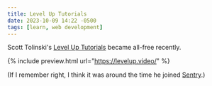 ```yaml
---
title: Level Up Tutorials
date: 2023-10-09 14:22 -0500
tags: [learn, web development]
---
```

Scott Tolinski's [Level Up Tutorials](https://levelup.video/) became all-free recently.

{% include preview.html url="https://levelup.video/" %}

(If I remember right, I think it was around the time he joined [Sentry](https://sentry.io/).)
